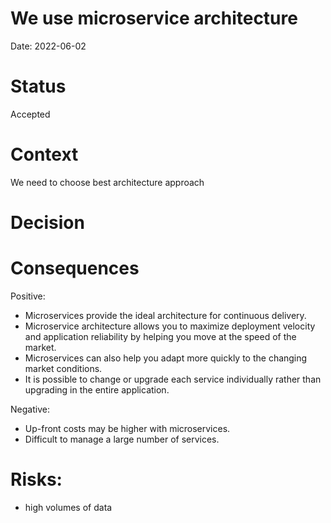 # We use microservice architecture

Date: 2022-06-02

# Status
Accepted

# Context
We need to choose best architecture approach

# Decision

# Consequences
Positive:

- Microservices provide the ideal architecture for continuous delivery.
- Microservice architecture allows you to maximize deployment velocity and application reliability by helping you move at the speed of the market.
- Microservices can also help you adapt more quickly to the changing market conditions.
- It is possible to change or upgrade each service individually rather than upgrading in the entire application.
 
Negative:

- Up-front costs may be higher with microservices.
- Difficult to manage a large number of services.

# Risks:
- high volumes of data
